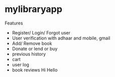 # mylibraryapp
Features
- Register/ Login/ Forgot user
- User verification with adhaar and mobile, gmail
- Add/ Remove book
- Donate or lend or buy
- previous history
- cart
- user log
- book reviews
Hi Hello
